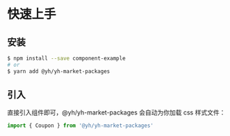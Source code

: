 # 快速上手

## 安装

```bash
$ npm install --save component-example
# or
$ yarn add @yh/yh-market-packages
```

## 引入

直接引入组件即可，@yh/yh-market-packages 会自动为你加载 css 样式文件：

```js
import { Coupon } from '@yh/yh-market-packages'
```
